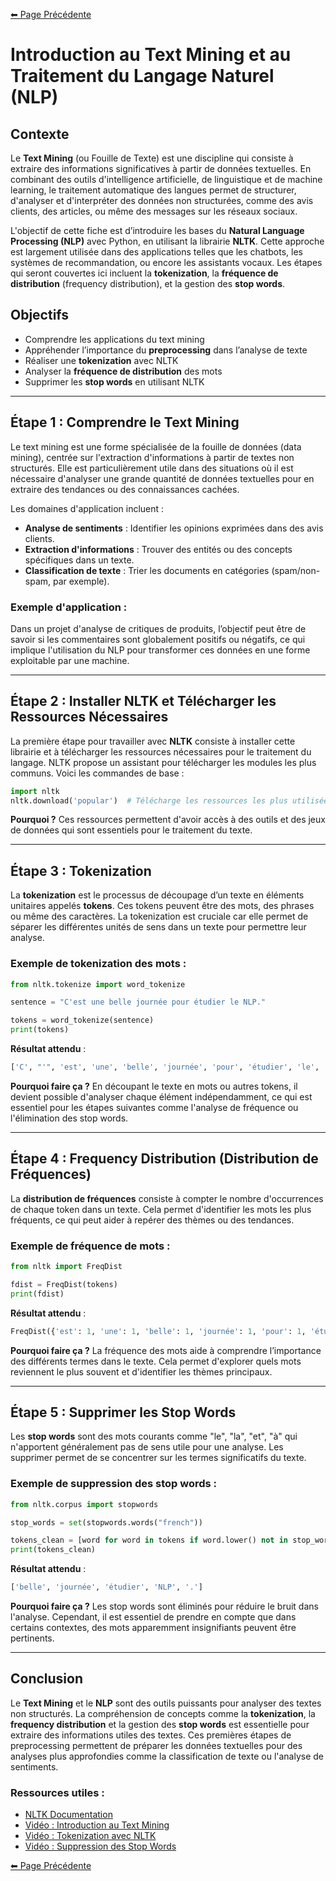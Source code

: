 [⬅ Page Précédente](./nlp.md)

# Introduction au Text Mining et au Traitement du Langage Naturel (NLP)

## Contexte

Le **Text Mining** (ou Fouille de Texte) est une discipline qui consiste à extraire des informations significatives à partir de données textuelles. En combinant des outils d'intelligence artificielle, de linguistique et de machine learning, le traitement automatique des langues permet de structurer, d'analyser et d'interpréter des données non structurées, comme des avis clients, des articles, ou même des messages sur les réseaux sociaux.

L'objectif de cette fiche est d’introduire les bases du **Natural Language Processing (NLP)** avec Python, en utilisant la librairie **NLTK**. Cette approche est largement utilisée dans des applications telles que les chatbots, les systèmes de recommandation, ou encore les assistants vocaux. Les étapes qui seront couvertes ici incluent la **tokenization**, la **fréquence de distribution** (frequency distribution), et la gestion des **stop words**.

## Objectifs

- Comprendre les applications du text mining
- Appréhender l’importance du **preprocessing** dans l’analyse de texte
- Réaliser une **tokenization** avec NLTK
- Analyser la **fréquence de distribution** des mots
- Supprimer les **stop words** en utilisant NLTK

---

## Étape 1 : Comprendre le Text Mining

Le text mining est une forme spécialisée de la fouille de données (data mining), centrée sur l'extraction d'informations à partir de textes non structurés. Elle est particulièrement utile dans des situations où il est nécessaire d'analyser une grande quantité de données textuelles pour en extraire des tendances ou des connaissances cachées.

Les domaines d'application incluent :
- **Analyse de sentiments** : Identifier les opinions exprimées dans des avis clients.
- **Extraction d'informations** : Trouver des entités ou des concepts spécifiques dans un texte.
- **Classification de texte** : Trier les documents en catégories (spam/non-spam, par exemple).

### Exemple d'application :
Dans un projet d'analyse de critiques de produits, l’objectif peut être de savoir si les commentaires sont globalement positifs ou négatifs, ce qui implique l'utilisation du NLP pour transformer ces données en une forme exploitable par une machine.

---

## Étape 2 : Installer NLTK et Télécharger les Ressources Nécessaires

La première étape pour travailler avec **NLTK** consiste à installer cette librairie et à télécharger les ressources nécessaires pour le traitement du langage. NLTK propose un assistant pour télécharger les modules les plus communs. Voici les commandes de base :

```python
import nltk
nltk.download('popular')  # Télécharge les ressources les plus utilisées, incluant les stopwords et les tokenizers
```

**Pourquoi ?** Ces ressources permettent d'avoir accès à des outils et des jeux de données qui sont essentiels pour le traitement du texte.

---

## Étape 3 : Tokenization

La **tokenization** est le processus de découpage d’un texte en éléments unitaires appelés **tokens**. Ces tokens peuvent être des mots, des phrases ou même des caractères. La tokenization est cruciale car elle permet de séparer les différentes unités de sens dans un texte pour permettre leur analyse.

### Exemple de tokenization des mots :

```python
from nltk.tokenize import word_tokenize

sentence = "C'est une belle journée pour étudier le NLP."

tokens = word_tokenize(sentence)
print(tokens)
```

**Résultat attendu** :
```python
['C', "'", 'est', 'une', 'belle', 'journée', 'pour', 'étudier', 'le', 'NLP', '.']
```

**Pourquoi faire ça ?** En découpant le texte en mots ou autres tokens, il devient possible d'analyser chaque élément indépendamment, ce qui est essentiel pour les étapes suivantes comme l'analyse de fréquence ou l'élimination des stop words.

---

## Étape 4 : Frequency Distribution (Distribution de Fréquences)

La **distribution de fréquences** consiste à compter le nombre d'occurrences de chaque token dans un texte. Cela permet d'identifier les mots les plus fréquents, ce qui peut aider à repérer des thèmes ou des tendances.

### Exemple de fréquence de mots :

```python
from nltk import FreqDist

fdist = FreqDist(tokens)
print(fdist)
```

**Résultat attendu** :
```python
FreqDist({'est': 1, 'une': 1, 'belle': 1, 'journée': 1, 'pour': 1, 'étudier': 1, 'le': 1, 'NLP': 1, '.': 1})
```

**Pourquoi faire ça ?** La fréquence des mots aide à comprendre l’importance des différents termes dans le texte. Cela permet d'explorer quels mots reviennent le plus souvent et d'identifier les thèmes principaux.

---

## Étape 5 : Supprimer les Stop Words

Les **stop words** sont des mots courants comme "le", "la", "et", "à" qui n'apportent généralement pas de sens utile pour une analyse. Les supprimer permet de se concentrer sur les termes significatifs du texte.

### Exemple de suppression des stop words :

```python
from nltk.corpus import stopwords

stop_words = set(stopwords.words("french"))

tokens_clean = [word for word in tokens if word.lower() not in stop_words]
print(tokens_clean)
```

**Résultat attendu** :
```python
['belle', 'journée', 'étudier', 'NLP', '.']
```

**Pourquoi faire ça ?** Les stop words sont éliminés pour réduire le bruit dans l'analyse. Cependant, il est essentiel de prendre en compte que dans certains contextes, des mots apparemment insignifiants peuvent être pertinents.

---

## Conclusion

Le **Text Mining** et le **NLP** sont des outils puissants pour analyser des textes non structurés. La compréhension de concepts comme la **tokenization**, la **frequency distribution** et la gestion des **stop words** est essentielle pour extraire des informations utiles des textes. Ces premières étapes de preprocessing permettent de préparer les données textuelles pour des analyses plus approfondies comme la classification de texte ou l'analyse de sentiments.

### Ressources utiles :
- [NLTK Documentation](https://www.nltk.org/)
- [Vidéo : Introduction au Text Mining](https://www.youtube.com/watch?v=tCPDNCMW5D8)
- [Vidéo : Tokenization avec NLTK](https://www.youtube.com/watch?v=nxhCyeRR75Q)
- [Vidéo : Suppression des Stop Words](https://www.youtube.com/watch?v=w36-U-ccajM)

[⬅ Page Précédente](./nlp.md)